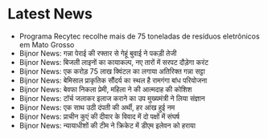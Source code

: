 # Latest News
-  Programa Recytec recolhe mais de 75 toneladas de resíduos eletrônicos em Mato Grosso
-  Bijnor News: गन्ना पेराई की रफ्तार से गेहूं बुवाई ने पकड़ी तेजी
-  Bijnor News: बिजली लाइनों का कायाकल्प, नए तारों में सरपट दौड़ेगा करंट
-  Bijnor News: एक करोड़ 75 लाख क्विंटल का लगाया अतिरिक्त गन्ना सट्टा
-  Bijnor News: बेमिसाल प्राकृतिक सौंदर्य का स्थल है रामगंगा बांध परियोजना
-  Bijnor News: बेवफा निकला प्रेमी, महिला ने की आत्मदाह की कोशिश
-  Bijnor News: टॉर्च जलाकर इलाज कराने का उप मुख्यमंत्री ने लिया संज्ञान
-  Bijnor News: एक साथ उठी दंपती की अर्थी, हर आंख हुई नम
-  Bijnor News: प्राचीन कुएं की दीवार के विवाद में दो पक्षों में संघर्ष
-  Bijnor News: न्यायाधीशों की टीम ने क्रिकेट में डीएम इलेवन को हराया
